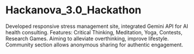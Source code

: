 # Hackanova_3.0_Hackathon
 Developed responsive stress management site, integrated Gemini API for AI health consulting. Features: Critical Thinking, Meditation, Yoga, Contests, Research Games. Aiming to alleviate overthinking, improve lifestyle. Community section allows anonymous sharing for authentic engagement.
